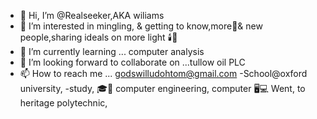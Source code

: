- 👋 Hi, I’m @Realseeker,AKA wiliams
- 👀 I’m interested in mingling, & getting to know,more🤝& new people,sharing ideals on more light 🕯️🚨
- 🌱 I’m currently learning ... computer analysis 
- 💞️ I’m looking forward to collaborate on ...tullow oil PLC 
- 📫 How to reach me ... godswilludohtom@gmail.com
-School@oxford university,
-study, 🎓🏫 computer engineering, computer 🖥️💻
Went, to heritage polytechnic,<!---
Realseeker/Realseeker is a ✨ special ✨ repository because its `README.md` (this file) appears on your GitHub profile.
You can click the Preview link to take a look at your changes.
--->
